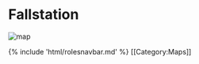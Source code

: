 # Fallstation

![map](FallStation.png)









{% include 'html/rolesnavbar.md' %}
[[Category:Maps]]
